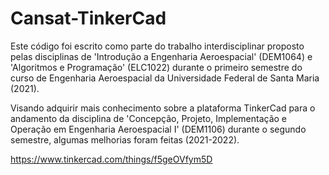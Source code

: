 # Cansat-TinkerCad
Este código foi escrito como parte do trabalho interdisciplinar proposto pelas disciplinas de 'Introdução a Engenharia Aeroespacial' (DEM1064) e 'Algoritmos e Programação' (ELC1022) durante o primeiro semestre do curso de Engenharia Aeroespacial da Universidade Federal de Santa Maria (2021).

Visando adquirir mais conhecimento sobre a plataforma TinkerCad para o andamento da disciplina de 'Concepção, Projeto, Implementação e Operação em Engenharia Aeroespacial I' (DEM1106) durante o segundo semestre, algumas melhorias foram feitas (2021-2022).

https://www.tinkercad.com/things/f5geOVfym5D
